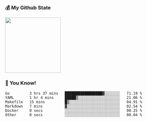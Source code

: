 ### :moneybag: My Github State

<img height="180em" src="https://github-readme-stats.vercel.app/api?username=G-Asura&show_icons=true&hide_border=true&count_private=true&include_all_commits=true" />

### :pill: You Know!
<!--START_SECTION:waka-->

```text
Go         3 hrs 37 mins   █████████████████▓░░░░░░░   71.19 %
YAML       1 hr 4 mins     █████▒░░░░░░░░░░░░░░░░░░░   21.06 %
Makefile   15 mins         █▒░░░░░░░░░░░░░░░░░░░░░░░   04.91 %
Markdown   7 mins          ▓░░░░░░░░░░░░░░░░░░░░░░░░   02.54 %
Docker     0 secs          ░░░░░░░░░░░░░░░░░░░░░░░░░   00.25 %
Other      0 secs          ░░░░░░░░░░░░░░░░░░░░░░░░░   00.04 %
```

<!--END_SECTION:waka-->

<!--
**G-Asura/G-Asura** is a ✨ _special_ ✨ repository because its `README.md` (this file) appears on your GitHub profile.

Here are some ideas to get you started:

- 🔭 I’m currently working on ...
- 🌱 I’m currently learning ...
- 👯 I’m looking to collaborate on ...
- 🤔 I’m looking for help with ...
- 💬 Ask me about ...
- 📫 How to reach me: ...
- 😄 Pronouns: ...
- ⚡ Fun fact: ...
-->
